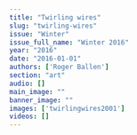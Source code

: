 ```yaml
---
title: "Twirling wires"
slug: "twirling-wires"
issue: "Winter"
issue_full_name: "Winter 2016"
year: "2016"
date: "2016-01-01"
authors: ['Roger Ballen']
section: "art"
audio: []
main_image: ""
banner_image: ""
images: ['twirlingwires2001']
videos: []
---
```

